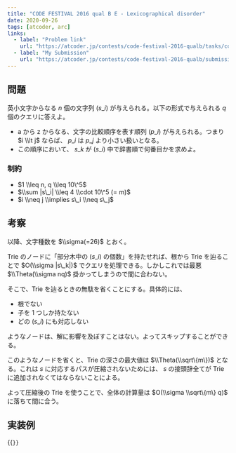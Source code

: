 ```yaml
---
title: "CODE FESTIVAL 2016 qual B E - Lexicographical disorder"
date: 2020-09-26
tags: [atcoder, arc]
links:
  - label: "Problem link"
    url: "https://atcoder.jp/contests/code-festival-2016-qualb/tasks/codefestival_2016_qualB_e"
  - label: "My Submission"
    url: "https://atcoder.jp/contests/code-festival-2016-qualb/submissions/16537362"
---
```


## 問題

英小文字からなる $n$ 個の文字列 $(s\_i)$ が与えられる。以下の形式で与えられる $q$ 個のクエリに答えよ。

- a から z からなる、文字の比較順序を表す順列 $(p\_i)$ が与えられる。つまり $i \\lt j$ ならば、 $p\_i$ は $p\_j$ より小さい扱いとなる。
- この順序において、 $s\_k$ が $(s\_i)$ 中で辞書順で何番目かを求めよ。

### 制約

- $1 \\leq n, q \\leq 10\^5$
- $\\sum |s\_i| \\leq 4 \\cdot 10\^5 (= m)$
- $i \\neq j \\implies s\_i \\neq s\_j$

## 考察

以降、文字種数を $\\sigma(=26)$ とおく。

Trie のノードに「部分木中の $(s\_i)$ の個数」を持たせれば、根から Trie を辿ることで $O(\\sigma |s\_k|)$ でクエリを処理できる。しかしこれでは最悪 $\\Theta(\\sigma nq)$ 掛かってしまうので間に合わない。

そこで、Trie を辿るときの無駄を省くことにする。具体的には、

- 根でない
- 子を 1 つしか持たない
- どの $(s\_i)$ にも対応しない

ようなノードは、解に影響を及ぼすことはない。よってスキップすることができる。

このようなノードを省くと、Trie の深さの最大値は $\\Theta(\\sqrt\{m\})$ となる。これは $s$ に対応するパスが圧縮されないためには、 $s$ の接頭辞全てが Trie に追加されなくてはならないことによる。

よって圧縮後の Trie を使うことで、全体の計算量は $O(\\sigma \\sqrt\{m\} q)$ に落ちて間に合う。

## 実装例

{{<code file="0.cpp" language="cpp">}}
